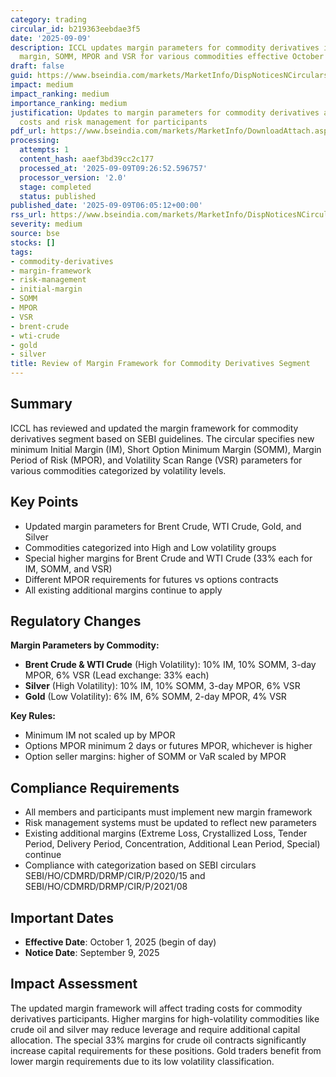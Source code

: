 ```yaml
---
category: trading
circular_id: b219363eebdae3f5
date: '2025-09-09'
description: ICCL updates margin parameters for commodity derivatives including initial
  margin, SOMM, MPOR and VSR for various commodities effective October 1, 2025.
draft: false
guid: https://www.bseindia.com/markets/MarketInfo/DispNoticesNCirculars.aspx?Noticeid={7AA62BCD-3826-460F-8378-65A0D45389DC}&noticeno=20250909-5&dt=09/09/2025&icount=5&totcount=24&flag=0
impact: medium
impact_ranking: medium
importance_ranking: medium
justification: Updates to margin parameters for commodity derivatives affect trading
  costs and risk management for participants
pdf_url: https://www.bseindia.com/markets/MarketInfo/DownloadAttach.aspx?id=20250909-5&attachedId=
processing:
  attempts: 1
  content_hash: aaef3bd39cc2c177
  processed_at: '2025-09-09T09:26:52.596757'
  processor_version: '2.0'
  stage: completed
  status: published
published_date: '2025-09-09T06:05:12+00:00'
rss_url: https://www.bseindia.com/markets/MarketInfo/DispNoticesNCirculars.aspx?Noticeid={7AA62BCD-3826-460F-8378-65A0D45389DC}&noticeno=20250909-5&dt=09/09/2025&icount=5&totcount=24&flag=0
severity: medium
source: bse
stocks: []
tags:
- commodity-derivatives
- margin-framework
- risk-management
- initial-margin
- SOMM
- MPOR
- VSR
- brent-crude
- wti-crude
- gold
- silver
title: Review of Margin Framework for Commodity Derivatives Segment
---
```


## Summary

ICCL has reviewed and updated the margin framework for commodity derivatives segment based on SEBI guidelines. The circular specifies new minimum Initial Margin (IM), Short Option Minimum Margin (SOMM), Margin Period of Risk (MPOR), and Volatility Scan Range (VSR) parameters for various commodities categorized by volatility levels.

## Key Points

- Updated margin parameters for Brent Crude, WTI Crude, Gold, and Silver
- Commodities categorized into High and Low volatility groups
- Special higher margins for Brent Crude and WTI Crude (33% each for IM, SOMM, and VSR)
- Different MPOR requirements for futures vs options contracts
- All existing additional margins continue to apply

## Regulatory Changes

**Margin Parameters by Commodity:**
- **Brent Crude & WTI Crude** (High Volatility): 10% IM, 10% SOMM, 3-day MPOR, 6% VSR (Lead exchange: 33% each)
- **Silver** (High Volatility): 10% IM, 10% SOMM, 3-day MPOR, 6% VSR
- **Gold** (Low Volatility): 6% IM, 6% SOMM, 2-day MPOR, 4% VSR

**Key Rules:**
- Minimum IM not scaled up by MPOR
- Options MPOR minimum 2 days or futures MPOR, whichever is higher
- Option seller margins: higher of SOMM or VaR scaled by MPOR

## Compliance Requirements

- All members and participants must implement new margin framework
- Risk management systems must be updated to reflect new parameters
- Existing additional margins (Extreme Loss, Crystallized Loss, Tender Period, Delivery Period, Concentration, Additional Lean Period, Special) continue
- Compliance with categorization based on SEBI circulars SEBI/HO/CDMRD/DRMP/CIR/P/2020/15 and SEBI/HO/CDMRD/DRMP/CIR/P/2021/08

## Important Dates

- **Effective Date**: October 1, 2025 (begin of day)
- **Notice Date**: September 9, 2025

## Impact Assessment

The updated margin framework will affect trading costs for commodity derivatives participants. Higher margins for high-volatility commodities like crude oil and silver may reduce leverage and require additional capital allocation. The special 33% margins for crude oil contracts significantly increase capital requirements for these positions. Gold traders benefit from lower margin requirements due to its low volatility classification.